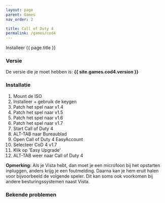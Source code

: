 ```yaml
---
layout: page
parent: Games
nav_order: 2

title: Call of Duty 4
permalink: /games/cod4
---
```


Installeer {{ page.title }}

### Versie

De versie die je moet hebben is: **{{ site.games.cod4.version }}**

### Installatie

1. Mount de ISO
2. Installeer + gebruik de keygen
3. Patch het spel naar v1.4
4. Patch het spel naar v1.5
5. Patch het spel naar v1.6
6. Patch het spel naar v1.7
7. Start Call of Duty 4
8. ALT-TAB naar Bureaublad
9. Open Call of Duty 4 EasyAccount
10. Selecteer CoD 4 v1.7
10. Klik op 'Easy Upgrade'
11. ALT-TAB weer naar Call of Duty 4

**Opmerking:**
Als je Vista  hebt, dan moet je een microfoon bij het opstarten inpluggen, anders krijg je een foutmelding.
Daarna kan je hem eruit halen voor bijvoorbeeld de volgende speler. Dit kan soms ook voorkomen bij andere
besturingssystemen naast Vista.

### Bekende problemen
